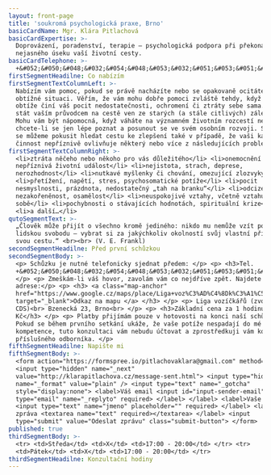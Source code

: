 ```yaml
---
layout: front-page
title: 'soukromá psychologická praxe, Brno'
basicCardName: Mgr. Klára Pitlachová
basicCardExpertise: >-
  Doprovázení, poradenství, terapie – psychologická podpora při překonávání
  nejasného úseku vaší životní cesty.
basicCardTelephone: >-
  +&#052;&#050;&#048;&#032;&#054;&#048;&#053;&#032;&#051;&#053;&#051;&#032;&#054;&#048;&#049;
firstSegmentHeadilne: Co nabízím
firstSegmentTextColumnLeft: >-
  Nabízím vám pomoc, pokud se právě nacházíte nebo se opakovaně ocitáte v
  obtížné situaci. Věřím, že vám mohu dobře pomoci zvláště tehdy, když vám
  obtíže činí váš pocit nedostatečnosti, ochromení či ztráty sebe sama. Mohu se
  stát vaším průvodcem na cestě ven ze starých (a stále citlivých) záležitostí.
  Mohu vám být nápomocná, když váháte na významném životním rozcestí nebo
  chcete-li se jen lépe poznat a posunout se ve svém osobním rozvoji. Společně
  se můžeme pokusit hledat cestu ke zlepšení také v případě, že vaši každodenní
  činnost nepříznivě ovlivňuje některý nebo více z následujících problémů:
firstSegmentTextColumnRight: >-
  <li>ztráta něčeho nebo někoho pro vás důležitého</li> <li>onemocnění či jiná
  nepříznivá životní událost</li> <li>nejistota, strach, deprese,
  nerozhodnost</li> <li>nutkavé myšlenky či chování, omezující zlozvyky</li>
  <li>přetížení, napětí, stres, psychosomatické potíže</li> <li>pocit
  nesmyslnosti, prázdnota, nedostatečný „tah na branku“</li> <li>odcizení,
  nezakořeněnost, osamělost</li> <li>neuspokojivé vztahy, včetně vztahu k
  sobě</li> <li>pochybnosti o stávajících hodnotách, spirituální krize</li>
  <li>a další…</li>
qutoSegmentText: >-
  „Člověk může přijít o všechno kromě jediného: nikdo mu nemůže vzít poslední
  lidskou svobodu – vybrat si za jakýchkoliv okolností svůj vlastní přístup,
  svou cestu.“ <br><br> (V. E. Frankl)
secondSegmentHeadilne: Před první schůzkou
secondSegmentBody: >-
  <p> Schůzku je nutné telefonicky sjednat předem: </p> <p> <h3>Tel.
  +&#052;&#050;&#048;&#032;&#054;&#048;&#053;&#032;&#051;&#053;&#051;&#032;&#054;&#048;&#049;</h3>
  </p> <p> Zmeškám-li váš hovor, zavolám vám co nejdříve zpět. Najdete mě na
  adrese:</p> <p> <h3> <a class="map-anchor"
  href="https://www.google.cz/maps/place/Liga+voz%C3%AD%C4%8Dk%C3%A1%C5%99%C5%AF/@49.207363,16.6546221,17z/data=!3m1!4b1!4m5!3m4!1s0x471294bd06667b0f:0x5c8c8e3231690874!8m2!3d49.2073595!4d16.6568108"
  target="_blank">Odkaz na mapu </a> </h3> </p> <p> Liga vozíčkářů (zvonek
  CDS)<br> Bzenecká 23, Brno<br> </p> <p> <h3>Základní cena za 1 hodinu: 500
  Kč</h3> </p> <p> Platby přijímám pouze v hotovosti na konci naší schůzky.
  Pokud se během prvního setkání ukáže, že vaše potíže nespadají do mé
  kompetence, tuto konzultaci vám nebudu účtovat a zprostředkuji vám kontakt na
  příslušného odborníka. </p>
fifthSegmentHeadilne: Napište mi
fifthSegmentBody: >-
  <form action="https://formspree.io/pitlachovaklara@gmail.com" method="POST">
  <input type="hidden" name="_next"
  value="http://klarapitlachova.cz/message-sent.html"> <input type="hidden"
  name="_format" value="plain" /> <input type="text" name="_gotcha"
  style="display:none"> <label>Váš email <input id="input-sender-email"
  type="email" name="_replyto" required> </label> </label> <label>Vaše jméno
  <input type="text" name="jmeno" placeholder="" required> </label> <label>Vaše
  zpráva <textarea name="text" required></textarea> </label> <input
  type="submit" value="Odeslat zprávu" class="submit-button"> </form>
published: true
thirdSegmentBody: >-
  <tr> <td>Středa</td> <td>X</td> <td>17:00 - 20:00</td> </tr> <tr>
  <td>Pátek</td> <td>X</td> <td>17:00 - 20:00</td> </tr>
thirdSegmentHeadilne: Konzultační hodiny
---
```

